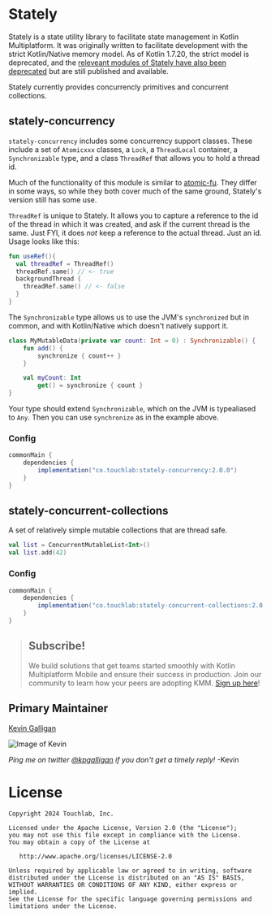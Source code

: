 # Stately

Stately is a state utility library to facilitate state management in Kotlin Multiplatform. It was originally written to facilitate development with the strict Kotlin/Native memory model. As of Kotlin 1.7.20, the strict model is deprecated, and the [releveant modules of Stately have also been deprecated](deprecated) but are still published and available.

Stately currently provides concurrencly primitives and concurrent collections. 

## stately-concurrency

`stately-concurrency` includes some concurrency support classes. These include a set of `Atomicxxx` classes, a `Lock`, a `ThreadLocal` container, a `Synchronizable` type, and a class `ThreadRef` that allows you to hold a thread id.

Much of the functionality of this module is similar to [atomic-fu](https://github.com/Kotlin/kotlinx.atomicfu). They differ in some ways, so while they both cover much of the same ground, Stately's version still has some use.

`ThreadRef` is unique to Stately. It allows you to capture a reference to the id of the thread in which it was created, and ask if the current thread is the same. Just FYI, it does *not* keep a reference to the actual thread. Just an id. Usage looks like this:

```kotlin
fun useRef(){
  val threadRef = ThreadRef()
  threadRef.same() // <- true
  backgroundThread {
    threadRef.same() // <- false
  }
}
```

The `Synchronizable` type allows us to use the JVM's `synchronized` but in common, and with Kotlin/Native which doesn't natively support it. 

```kotlin
class MyMutableData(private var count: Int = 0) : Synchronizable() {
    fun add() {
        synchronize { count++ }
    }

    val myCount: Int
        get() = synchronize { count }
}
```

Your type should extend `Synchronizable`, which on the JVM is typealiased to `Any`. Then you can use `synchronize` as in the example above. 

### Config

```groovy
commonMain {
    dependencies {
        implementation("co.touchlab:stately-concurrency:2.0.0")
    }
}
```

## stately-concurrent-collections

A set of relatively simple mutable collections that are thread safe.

```kotlin
val list = ConcurrentMutableList<Int>()
val list.add(42)
```

### Config

```groovy
commonMain {
    dependencies {
        implementation("co.touchlab:stately-concurrent-collections:2.0.0")
    }
}
```

> ## Subscribe!
>
> We build solutions that get teams started smoothly with Kotlin Multiplatform Mobile and ensure their success in production. Join our community to learn how your peers are adopting KMM.
 [Sign up here](https://go.touchlab.co/newsletter-gh)!

## Primary Maintainer

[Kevin Galligan](https://github.com/kpgalligan/)

![Image of Kevin](https://avatars.githubusercontent.com/u/68384?s=140&v=4)

*Ping me on twitter [@kpgalligan](https://twitter.com/kpgalligan/) if you don't get a timely reply!* -Kevin

License
=======

    Copyright 2024 Touchlab, Inc.
    
    Licensed under the Apache License, Version 2.0 (the "License");
    you may not use this file except in compliance with the License.
    You may obtain a copy of the License at
    
       http://www.apache.org/licenses/LICENSE-2.0
    
    Unless required by applicable law or agreed to in writing, software
    distributed under the License is distributed on an "AS IS" BASIS,
    WITHOUT WARRANTIES OR CONDITIONS OF ANY KIND, either express or implied.
    See the License for the specific language governing permissions and
    limitations under the License.
